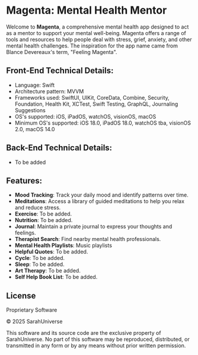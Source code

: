 # Magenta: Mental Health Mentor

Welcome to **Magenta**, a comprehensive mental health app designed to act as a mentor to support your mental well-being. Magenta offers a range of tools and resources to help people deal with stress, grief, anxiety, and other mental health challenges.
The inspiration for the app name came from Blance Devereaux's term, "Feeling Magenta".

## Front-End Technical Details:
- Language: Swift
- Architecture pattern: MVVM
- Frameworks used: SwiftUI, UIKit, CoreData, Combine, Security, Foundation, Health Kit, XCTest, Swift Testing, GraphQL, Journaling Suggestions
- OS's supported: iOS, iPadOS, watchOS, visionOS, macOS
- Minimum OS's supported: iOS 18.0, iPadOS 18.0, watchOS tba, visionOS 2.0, macOS 14.0

## Back-End Technical Details:
- To be added

## Features:

- **Mood Tracking**: Track your daily mood and identify patterns over time.
- **Meditations**: Access a library of guided meditations to help you relax and reduce stress.
- **Exercise**: To be added.
- **Nutrition**: To be added.
- **Journal**: Maintain a private journal to express your thoughts and feelings.
- **Therapist Search**: Find nearby mental health professionals.
- **Mental Health Playlists**: Music playlists
- **Helpful Quotes**: To be added.
- **Cycle**: To be added.
- **Sleep**: To be added.
- **Art Therapy**: To be added.
- **Self Help Book List**: To be added.


## License
Proprietary Software

© 2025 SarahUniverse

This software and its source code are the exclusive property of SarahUniverse.
No part of this software may be reproduced, distributed, or transmitted in any form or by any means without prior written permission.
